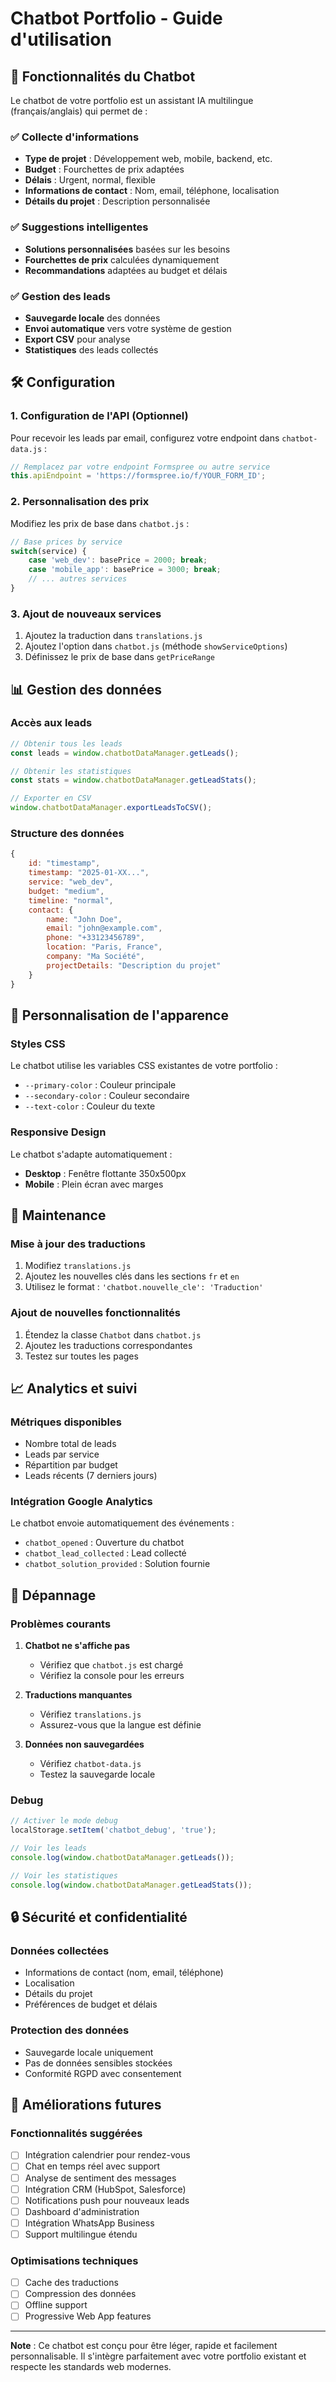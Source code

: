 # Chatbot Portfolio - Guide d'utilisation

## 🚀 Fonctionnalités du Chatbot

Le chatbot de votre portfolio est un assistant IA multilingue (français/anglais) qui permet de :

### ✅ Collecte d'informations
- **Type de projet** : Développement web, mobile, backend, etc.
- **Budget** : Fourchettes de prix adaptées
- **Délais** : Urgent, normal, flexible
- **Informations de contact** : Nom, email, téléphone, localisation
- **Détails du projet** : Description personnalisée

### ✅ Suggestions intelligentes
- **Solutions personnalisées** basées sur les besoins
- **Fourchettes de prix** calculées dynamiquement
- **Recommandations** adaptées au budget et délais

### ✅ Gestion des leads
- **Sauvegarde locale** des données
- **Envoi automatique** vers votre système de gestion
- **Export CSV** pour analyse
- **Statistiques** des leads collectés

## 🛠️ Configuration

### 1. Configuration de l'API (Optionnel)
Pour recevoir les leads par email, configurez votre endpoint dans `chatbot-data.js` :

```javascript
// Remplacez par votre endpoint Formspree ou autre service
this.apiEndpoint = 'https://formspree.io/f/YOUR_FORM_ID';
```

### 2. Personnalisation des prix
Modifiez les prix de base dans `chatbot.js` :

```javascript
// Base prices by service
switch(service) {
    case 'web_dev': basePrice = 2000; break;
    case 'mobile_app': basePrice = 3000; break;
    // ... autres services
}
```

### 3. Ajout de nouveaux services
1. Ajoutez la traduction dans `translations.js`
2. Ajoutez l'option dans `chatbot.js` (méthode `showServiceOptions`)
3. Définissez le prix de base dans `getPriceRange`

## 📊 Gestion des données

### Accès aux leads
```javascript
// Obtenir tous les leads
const leads = window.chatbotDataManager.getLeads();

// Obtenir les statistiques
const stats = window.chatbotDataManager.getLeadStats();

// Exporter en CSV
window.chatbotDataManager.exportLeadsToCSV();
```

### Structure des données
```javascript
{
    id: "timestamp",
    timestamp: "2025-01-XX...",
    service: "web_dev",
    budget: "medium",
    timeline: "normal",
    contact: {
        name: "John Doe",
        email: "john@example.com",
        phone: "+33123456789",
        location: "Paris, France",
        company: "Ma Société",
        projectDetails: "Description du projet"
    }
}
```

## 🎨 Personnalisation de l'apparence

### Styles CSS
Le chatbot utilise les variables CSS existantes de votre portfolio :
- `--primary-color` : Couleur principale
- `--secondary-color` : Couleur secondaire
- `--text-color` : Couleur du texte

### Responsive Design
Le chatbot s'adapte automatiquement :
- **Desktop** : Fenêtre flottante 350x500px
- **Mobile** : Plein écran avec marges

## 🔧 Maintenance

### Mise à jour des traductions
1. Modifiez `translations.js`
2. Ajoutez les nouvelles clés dans les sections `fr` et `en`
3. Utilisez le format : `'chatbot.nouvelle_cle': 'Traduction'`

### Ajout de nouvelles fonctionnalités
1. Étendez la classe `Chatbot` dans `chatbot.js`
2. Ajoutez les traductions correspondantes
3. Testez sur toutes les pages

## 📈 Analytics et suivi

### Métriques disponibles
- Nombre total de leads
- Leads par service
- Répartition par budget
- Leads récents (7 derniers jours)

### Intégration Google Analytics
Le chatbot envoie automatiquement des événements :
- `chatbot_opened` : Ouverture du chatbot
- `chatbot_lead_collected` : Lead collecté
- `chatbot_solution_provided` : Solution fournie

## 🚨 Dépannage

### Problèmes courants

1. **Chatbot ne s'affiche pas**
   - Vérifiez que `chatbot.js` est chargé
   - Vérifiez la console pour les erreurs

2. **Traductions manquantes**
   - Vérifiez `translations.js`
   - Assurez-vous que la langue est définie

3. **Données non sauvegardées**
   - Vérifiez `chatbot-data.js`
   - Testez la sauvegarde locale

### Debug
```javascript
// Activer le mode debug
localStorage.setItem('chatbot_debug', 'true');

// Voir les leads
console.log(window.chatbotDataManager.getLeads());

// Voir les statistiques
console.log(window.chatbotDataManager.getLeadStats());
```

## 🔒 Sécurité et confidentialité

### Données collectées
- Informations de contact (nom, email, téléphone)
- Localisation
- Détails du projet
- Préférences de budget et délais

### Protection des données
- Sauvegarde locale uniquement
- Pas de données sensibles stockées
- Conformité RGPD avec consentement

## 🚀 Améliorations futures

### Fonctionnalités suggérées
- [ ] Intégration calendrier pour rendez-vous
- [ ] Chat en temps réel avec support
- [ ] Analyse de sentiment des messages
- [ ] Intégration CRM (HubSpot, Salesforce)
- [ ] Notifications push pour nouveaux leads
- [ ] Dashboard d'administration
- [ ] Intégration WhatsApp Business
- [ ] Support multilingue étendu

### Optimisations techniques
- [ ] Cache des traductions
- [ ] Compression des données
- [ ] Offline support
- [ ] Progressive Web App features

---

**Note** : Ce chatbot est conçu pour être léger, rapide et facilement personnalisable. Il s'intègre parfaitement avec votre portfolio existant et respecte les standards web modernes.
